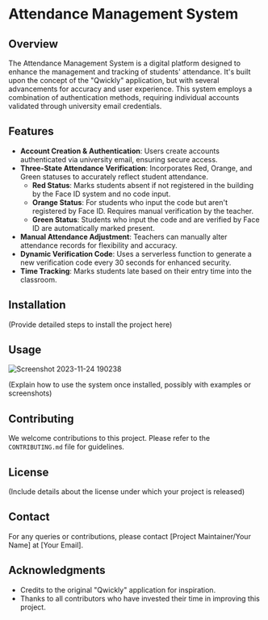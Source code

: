 # Attendance Management System

## Overview

The Attendance Management System is a digital platform designed to enhance the management and tracking of students' attendance. It's built upon the concept of the "Qwickly" application, but with several advancements for accuracy and user experience. This system employs a combination of authentication methods, requiring individual accounts validated through university email credentials.

## Features

- **Account Creation & Authentication**: Users create accounts authenticated via university email, ensuring secure access.
- **Three-State Attendance Verification**: Incorporates Red, Orange, and Green statuses to accurately reflect student attendance.
  - **Red Status**: Marks students absent if not registered in the building by the Face ID system and no code input.
  - **Orange Status**: For students who input the code but aren't registered by Face ID. Requires manual verification by the teacher.
  - **Green Status**: Students who input the code and are verified by Face ID are automatically marked present.
- **Manual Attendance Adjustment**: Teachers can manually alter attendance records for flexibility and accuracy.
- **Dynamic Verification Code**: Uses a serverless function to generate a new verification code every 30 seconds for enhanced security.
- **Time Tracking**: Marks students late based on their entry time into the classroom.

## Installation


(Provide detailed steps to install the project here)

## Usage
![Screenshot 2023-11-24 190238](https://github.com/rorosaga/Classlink/assets/133862511/78c5d444-b436-4d1d-84d7-4e12392e7bf0)

(Explain how to use the system once installed, possibly with examples or screenshots)

## Contributing

We welcome contributions to this project. Please refer to the `CONTRIBUTING.md` file for guidelines.

## License

(Include details about the license under which your project is released)

## Contact

For any queries or contributions, please contact [Project Maintainer/Your Name] at [Your Email].

## Acknowledgments

- Credits to the original "Qwickly" application for inspiration.
- Thanks to all contributors who have invested their time in improving this project.
